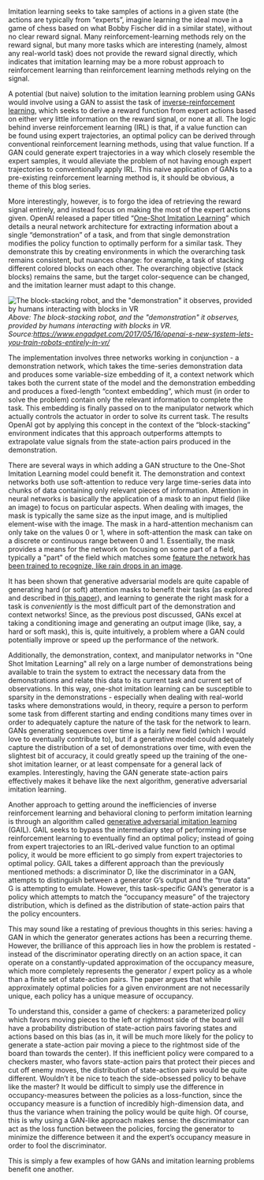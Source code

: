 Imitation learning seeks to take samples of actions in a given state (the actions are typically from “experts”, imagine learning the ideal move in a game of chess based on what Bobby Fischer did in a similar state), without no clear reward signal. Many reinforcement-learning methods rely on the reward signal, but many more tasks which are interesting (namely, almost any real-world task) does not provide the reward signal directly, which indicates that imitation learning may be a more robust approach to reinforcement learning than reinforcement learning methods relying on the signal. 

A potential (but naive) solution to the imitation learning problem using GANs would involve using a GAN to assist the task of [inverse-reinforcement learning](https://people.eecs.berkeley.edu/~pabbeel/cs287-fa12/slides/inverseRL.pdf), which seeks to derive a reward function from expert actions based on either very little information on the reward signal, or none at all. The logic behind inverse reinforcement learning (IRL) is that, if a value function can be found using expert trajectories, an optimal policy can be derived through conventional reinforcement learning methods, using that value function. If a GAN could generate expert trajectories in a way which closely resemble the expert samples, it would alleviate the problem of not having enough expert trajectories to conventionally apply IRL. This naive application of GANs to a pre-existing reinforcement learning method is, it should be obvious, a theme of this blog series. 
    
More interestingly, however, is to forgo the idea of retrieving the reward signal entirely, and instead focus on making the most of the expert actions given. 
OpenAI released a paper titled “[One-Shot Imitation Learning](https://arxiv.org/pdf/1703.07326.pdf)” which details a neural network architecture for extracting information about a single “demonstration” of a task, and from that single demonstration modifies the policy function to optimally perform for a similar task. They demonstrate this by creating environments in which the overarching task remains consistent, but nuances change: for example, a task of stacking different colored blocks on each other. The overarching objective (stack blocks) remains the same, but the target color-sequence can be changed, and the imitation learner must adapt to this change.

![The block-stacking robot, and the "demonstration" it observes, provided by humans interacting with blocks in VR](https://o.aolcdn.com/images/dims?quality=100&image_uri=http%3A%2F%2Fo.aolcdn.com%2Fhss%2Fstorage%2Fmidas%2F5aa869d09823cf928914dbd78dfbd00%2F205277146%2FOpenAISimualtion2-ed.jpg&client=cbc79c14efcebee57402&signature=c53b7ec2a8b601f5afb6afc0645036a108db49ec)
*Above: The block-stacking robot, and the "demonstration" it observes, provided by humans interacting with blocks in VR. Source:https://www.engadget.com/2017/05/16/openai-s-new-system-lets-you-train-robots-entirely-in-vr/*

The implementation involves three networks working in conjunction - a demonstration network, which takes the time-series demonstration data and produces some variable-size embedding of it, a context network which takes both the current state of the model and the demonstration embedding and produces a fixed-length “context embedding”, which must (in order to solve the problem) contain only the relevant information to complete the task. This embedding is finally passed on to the manipulator network which actually controls the actuator in order to solve its current task. 
The results OpenAI got by applying this concept in the context of the “block-stacking” environment indicates that this approach outperforms attempts to extrapolate value signals from the state-action pairs produced in the demonstration. 

There are several ways in which adding a GAN structure to the One-Shot Imitation Learning model could benefit it. The demonstration and context networks both use soft-attention to reduce very large time-series data into chunks of data containing only relevant pieces of information. Attention in neural networks is basically the application of a mask to an input field (like an image) to focus on particular aspects. When dealing with images, the mask is typically the same size as the input image, and is multiplied element-wise with the image. The mask in a hard-attention mechanism can only take on the values 0 or 1, where in soft-attention the mask can take on a discrete or continuous range between 0 and 1. Essentially, the mask provides a means for the network on focusing on some part of a field, typically a "part" of the field which matches some [feature the network has been trained to recognize, like rain drops in an image](https://www.arxiv-vanity.com/papers/1711.10098/). 

It has been shown that generative adversarial models are quite capable of generating hard (or soft) attention masks to benefit their tasks (as explored and described in [this paper](https://www.arxiv-vanity.com/papers/1711.10098/)), and learning to generate the right mask for a task is *conveniently* is the most difficult part of the demonstration and context networks! Since, as the previous post discussed, GANs excel at taking a conditioning image and generating an output image (like, say, a hard or soft mask), this is, quite intuitively, a problem where a GAN could potentially improve or speed up the performance of the network.

Additionally, the demonstration, context, and manipulator networks in "One Shot Imitation Learning" all rely on a large number of demonstrations being available to train the system to extract the necessary data from the demonstrations and relate this data to its current task and current set of observations. In this way, one-shot imitation learning can be susceptible to sparsity in the demonstrations - especially when dealing with real-world tasks where demonstrations would, in theory, require a person to perform some task from different starting and ending conditions many times over in order to adequately capture the nature of the task for the network to learn. GANs generating sequences over time is a fairly new field (which I would love to eventually contribute to), but if a generative model could adequately capture the distribution of a set of demonstrations over time, with even the slightest bit of accuracy, it could greatly speed up the training of the one-shot imitation learner, or at least compensate for a general lack of examples. Interestingly, having the GAN generate state-action pairs effectively makes it behave like the next algorithm, generative adversarial imitation learning.

Another approach to getting around the inefficiencies of inverse reinforcement learning and behavioral cloning to perform imitation learning is through an algorithm called [generative adversarial imitation learning](https://arxiv.org/pdf/1606.03476.pdf) (GAIL). GAIL seeks to bypass the intermediary step of performing inverse reinforcement learning to eventually find an optimal policy; instead of going from expert trajectories to an IRL-derived value function to an optimal policy, it would be more efficient to go simply from expert trajectories to optimal policy. GAIL takes a different approach than the previously mentioned methods: a discriminator D, like the discriminator in a GAN, attempts to distinguish between a generator G’s output and the “true data” G is attempting to emulate. However, this task-specific GAN’s generator is a policy which attempts to match the “occupancy measure” of the trajectory distribution, which is defined as the distribution of state-action pairs that the policy encounters.

This may sound like a restating of previous thoughts in this series: having a GAN in which the generator generates actions has been a recurring theme. However, the brilliance of this approach lies in how the problem is restated - instead of the discriminator operating directly on an action space, it can operate on a constantly-updated approximation of the occupancy measure, which more completely represents the generator / expert policy as a whole than a finite set of state-action pairs. The paper argues that while approximately optimal policies for a given environment are not necessarily unique, each policy has a unique measure of occupancy. 

To understand this, consider a game of checkers: a parameterized policy which favors moving pieces to the left or rightmost side of the board will have a probability distribution of state-action pairs favoring states and actions based on this bias (as in, it will be much more likely for the policy to generate a state-action pair moving a piece to the rightmost side of the board than towards the center). If this inefficient policy were compared to a checkers master, who favors state-action pairs that protect their pieces and cut off enemy moves, the distribution of state-action pairs would be quite different. Wouldn’t it be nice to teach the side-obsessed policy to behave like the master? It would be difficult to simply use the difference in occupancy-measures between the policies as a loss-function, since the occupancy measure is a function of incredibly high-dimension data, and thus the variance when training the policy would be quite high. Of course, this is why using a GAN-like approach makes sense: the discriminator can act as the loss function between the policies, forcing the generator to minimize the difference between it and the expert’s occupancy measure in order to fool the discriminator. 

This is simply a few examples of how GANs and imitation learning problems benefit one another. 

